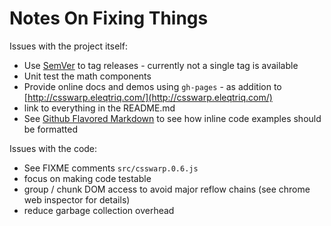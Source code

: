 # Notes On Fixing Things #

Issues with the project itself:

* Use [SemVer](http://semver.org/) to tag releases - currently not a single tag is available
* Unit test the math components
* Provide online docs and demos using `gh-pages` - as addition to [http://csswarp.eleqtriq.com/](http://csswarp.eleqtriq.com/)
* link to everything in the README.md
* See [Github Flavored Markdown](http://github.github.com/github-flavored-markdown/) to see how inline code examples should be formatted

Issues with the code:

* See FIXME comments `src/csswarp.0.6.js` 
* focus on making code testable
* group / chunk DOM access to avoid major reflow chains (see chrome web inspector for details)
* reduce garbage collection overhead

